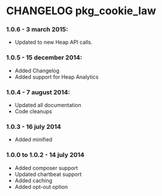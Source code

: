# CHANGELOG pkg_cookie_law

### 1.0.6 - 3 march 2015:

* Updated to new Heap API calls.

### 1.0.5 - 15 december 2014: 

* Added Changelog
* Added support for Heap Analytics

### 1.0.4 - 7 august 2014:

* Updated all documentation
* Code cleanups

### 1.0.3 - 16 july 2014

* Added minified

### 1.0.0 to 1.0.2 - 14 july 2014

* Added composer support
* Updated chartbeat support
* Added caching
* Added opt-out option
